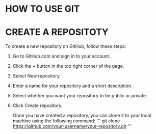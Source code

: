 # HOW TO USE GIT

# CREATE A REPOSITOTY
To create a new repository on GitHub, follow these steps:
1. Go to GitHub.com and sign in to your account.
2. Click the + button in the top right corner of the page.
3. Select New repository.
4. Enter a name for your repository and a short description.
5. Select whether you want your repository to be public or private.
6. Click Create repository.

   Once you have created a repository, you can clone it to your local machine using the following command:
   ''' git clone https://github.com/your-username/your-repository.git ''' 



